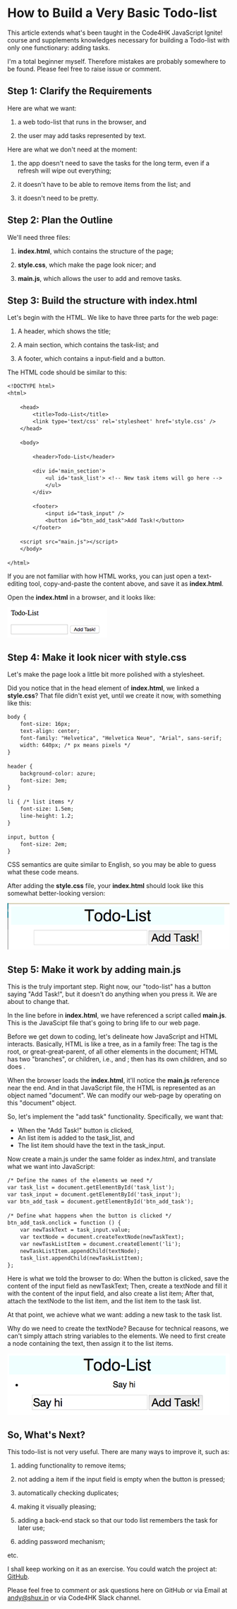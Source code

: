 How to Build a Very Basic Todo-list
===================================

This article extends what's been taught in the Code4HK JavaScript Ignite! course and supplements knowledges necessary for building a Todo-list with only one functionary: adding tasks.

I'm a total beginner myself. Therefore mistakes are probably somewhere to be found. Please feel free to raise issue or comment.

Step 1: Clarify the Requirements
--------------------------------

Here are what we want:

1. a web todo-list that runs in the browser, and

2. the user may add tasks represented by text.

Here are what we don't need at the moment:

1. the app doesn't need to save the tasks for the long term, even if a refresh will wipe out everything;

2. it doesn't have to be able to remove items from the list; and

3. it doesn't need to be pretty.

Step 2: Plan the Outline
------------------------

We'll need three files:

1. **index.html**, which contains the structure of the page;

2. **style.css**, which make the page look nicer; and

3. **main.js**, which allows the user to add and remove tasks.

Step 3: Build the structure with index.html
-------------------------------------------

Let's begin with the HTML. We like to have three parts for the web page:

1. A header, which shows the title;

2. A main section, which contains the task-list; and

3. A footer, which contains a input-field and a button.

The HTML code should be similar to this:

```
<!DOCTYPE html>
<html>

	<head>
		<title>Todo-List</title>
		<link type='text/css' rel='stylesheet' href='style.css' />
	</head>

	<body>

		<header>Todo-List</header>

		<div id='main_section'>
			<ul id='task_list'> <!-- New task items will go here -->
			</ul>
		</div>

		<footer>
			<input id="task_input" />
			<button id="btn_add_task">Add Task!</button>
		</footer>

	<script src="main.js"></script>
	</body>

</html>
```

If you are not familiar with how HTML works, you can just open a text-editing tool,
copy-and-paste the content above, and save it as **index.html**.

Open the **index.html** in a browser, and it looks like:

![First Screenshot](pic1.png)

Step 4: Make it look nicer with style.css
------------------------------------------

Let's make the page look a little bit more polished with a stylesheet.

Did you notice that in the head element of **index.html**, we linked a **style.css**?
That file didn't exist yet, until we create it now, with something like this:

```
body {
    font-size: 16px;
    text-align: center;
    font-family: "Helvetica", "Helvetica Neue", "Arial", sans-serif;
    width: 640px; /* px means pixels */
}

header {
    background-color: azure;
    font-size: 3em;
}

li { /* list items */
    font-size: 1.5em;
    line-height: 1.2;
}

input, button {
    font-size: 2em;
}
```

CSS semantics are quite similar to English, so you may be able to guess what these code means.

After adding the **style.css** file, your **index.html** should look like this somewhat better-looking version:

![Second Screenshot](pic2.png)

Step 5: Make it work by adding main.js
--------------------------------------

This is the truly important step. Right now, our "todo-list" has a button saying "Add Task!", but it 
doesn't do anything when you press it. We are about to change that.

In the line before </body> in **index.html**, we have referenced a script called **main.js**. This is the
JavaScipt file that's going to bring life to our web page.

Before we get down to coding, let's delineate how JavaScript and HTML interacts. Basically, HTML is like
a tree, as in a family free:
The <HTML> tag is the root, or great-great-parent, of all other elements in the document;
HTML has two "branches", or children, i.e., <head> and <body>;
then <head> has its own children, and so does <body>.

When the browser loads the **index.html**, it'll notice the **main.js** reference near the end.
And in that JavaScript file, the HTML is represented as an object named "document".
We can modify our web-page by operating on this "document" object.

So, let's implement the "add task" functionality. Specifically, we want that:
- When the "Add Task!" button is clicked,
- An list item is added to the task_list, and
- The list item should have the text in the task_input.

Now create a main.js under the same folder as index.html, and translate what we want into JavaScript:

```
/* Define the names of the elements we need */
var task_list = document.getElementById('task_list');
var task_input = document.getElementById('task_input');
var btn_add_task = document.getElementById('btn_add_task');

/* Define what happens when the button is clicked */
btn_add_task.onclick = function () {
    var newTaskText = task_input.value;
    var textNode = document.createTextNode(newTaskText);
    var newTaskListItem = document.createElement('li');
    newTaskListItem.appendChild(textNode);
    task_list.appendChild(newTaskListItem);
};
```

Here is what we told the browser to do:
When the button is clicked, save the content of the input field as newTaskText;
Then, create a textNode and fill it with the content of the input field, and also create a list item;
After that, attach the textNode to the list item, and the list item to the task list.

At that point, we achieve what we want: adding a new task to the task list.

Why do we need to create the textNode? Because for technical reasons, we can't simply attach string variables
to the elements. We need to first create a node containing the text, then assign it to the list items.

![Third Screenshot](pic3.png)

So, What's Next?
----------------
This todo-list is not very useful. There are many ways to improve it, such as:

1. adding functionality to remove items;

2. not adding a item if the input field is empty when the button is pressed;

3. automatically checking duplicates;

4. making it visually pleasing;

5. adding a back-end stack so that our todo list remembers the task for later use;

6. adding password mechanism;

etc.

I shall keep working on it as an exercise. You could watch the project at:
[GitHub](https://github.com/andyshuxin/todo-list).

Please feel free to comment or ask questions here on GitHub or via Email at [andy@shux.in](andy@shux.in) or via Code4HK Slack channel.